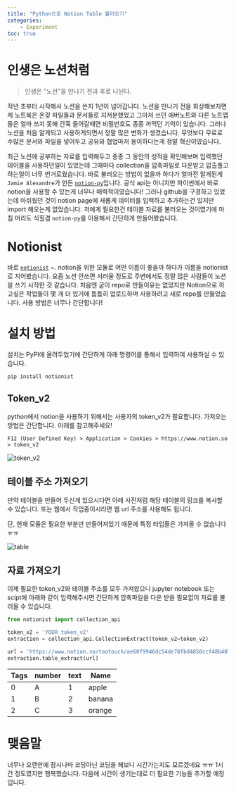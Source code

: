 ```yaml
---
title: "Python으로 Notion Table 불러오기"
categories: 
    - Experiment
toc: true
---
```


# 인생은 노션처럼

> 인생은 "노션"을 만나기 전과 후로 나뉜다.

작년 초부터 시작해서 노션을 쓴지 1년이 넘어갑니다. 노션을 만나기 전을 회상해보자면 제 노트북은 온갖 파일들과 문서들로 지저분했었고 그마저 쓰던 애버노트와 다른 노트앱들은 얼마 쓰지 못해 간혹 들어갈때면 비밀번호도 종종 까먹던 기억이 있습니다. 그러나 노션을 처음 알게되고 사용하게되면서 정말 많은 변화가 생겼습니다. 무엇보다 무료로 수많은 문서와 파일을 넣어두고 공유와 협업마저 용이하다는게 정말 혁신이였습니다. 

최근 노션에 공부하는 자료를 입력해두고 종종 그 동안의 성적을 확인해보며 입력했던 테이블을 사용하던일이 있었는데 그때마다 collection을 압축파일로 다운받고 압출풀고 하는일이 너무 번거로웠습니다. 바로 불러오는 방법이 없을까 하다가 얼마전 알게된게 `Jamie Alexandre`가 만든 [`notion-py`](https://github.com/jamalex/notion-py)입니다. 공식 api는 아니지만 파이썬에서 바로 notion을 사용할 수 있는게 너무나 매력적이였습니다! 그러나 github을 구경하고 있었는데 아쉬웠던 것이 notion page에 새롭게 데이터를 입력하고 추가하는건 있지만 import 해오는게 없었습니다. 저에게 필요한건 테이블 자료를 불러오는 것이였기에 마침 머리도 식힐겸 `notion-py`를 이용해서 간단하게 만들어봤습니다.

# Notionist

바로 [`notionist`](https://github.com/TooTouch/notionist) ~. notion을 위한 모듈로 어떤 이름이 좋을까 하다가 이름을 notionist로 지어봤습니다. 요즘 노션 안쓰면 서러울 정도로 주변에서도 정말 많은 사람들이 노션을 쓰기 시작한 것 같습니다. 처음엔 굳이 repo로 만들이유는 없었지만 Notion으로 하고싶은 작업들이 몇 개 더 있기에 틈틈히 업로드하며 사용하려고 새로 repo를 만들었습니다. 사용 방법은 너무나 간단합니다! 

# 설치 방법

설치는 PyPI에 올려두었기에 간단하게 아래 명령어를 통해서 입력하여 사용하실 수 있습니다.

```bash
pip install notionist
```

## Token_v2

python에서 notion을 사용하기 위해서는 사용자의 token_v2가 필요합니다. 가져오는 방법은 간단합니다. 아래를 참고해주세요! 

`F12 (User Defined Key) > Application > Cookies > https://www.notion.so > token_v2`

![token_v2](https://user-images.githubusercontent.com/37654013/83939185-d2a48b80-a815-11ea-8a77-11465e01920d.JPG)


## 테이블 주소 가져오기

만약 테이블을 만들어 두신게 있으시다면 아래 사진처럼 해당 테이블의 링크를 복사할 수 있습니다. 또는 웹에서 작업중이시라면 웹 url 주소를 사용해도 됩니다.

단, 현재 모듈은 필요한 부분만 만들어져있기 때문에 특정 타입들은 가져올 수 없습니다 ㅠㅠ 

![table](https://user-images.githubusercontent.com/37654013/83939246-72fab000-a816-11ea-9894-8cd5e3d729c1.JPG)

## 자료 가져오기

이제 필요한 token_v2와 테이블 주소를 모두 가져왔으니 jupyter notebook 또는 scipt에 아래와 같이 입력해주시면 간단하게 압축파일을 다운 받을 필요없이 자료를 불러올 수 있습니다.

```python
from notionist import collection_api

token_v2 = 'YOUR token_v2'
extraction = collection_api.CollectionExtract(token_v2=token_v2)

url = 'https://www.notion.so/tootouch/ae60f9946dc54de78fbd4850ccf48b40?v=9d07e70306b2498eb82805b83f882140'
extraction.table_extract(url)
```

Tags |number|    text |Name
---|---|---|---
0    |A     | 1  | apple    |1
1    |B     | 2  |banana    |2
2    |C     | 3  |orange    |3


# 맺음말

너무나 오랜만에 잠시나마 코딩아닌 코딩을 해보니 시간가는지도 모르겠네요 ㅠㅠ 1시간 정도였지만 행복했습니다. 다음에 시간이 생기는대로 더 필요한 기능들 추가할 예정입니다. 